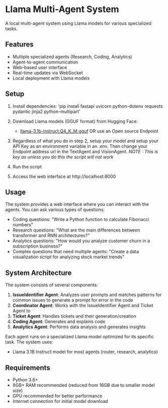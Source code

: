 # Llama Multi-Agent System

A local multi-agent system using Llama models for various specialized tasks.

## Features

- Multiple specialized agents (Research, Coding, Analytics)
- Agent-to-agent communication
- Web-based user interface
- Real-time updates via WebSocket
- Local deployment with Llama models

## Setup

1. Install dependencies:
'pip install fastapi uvicorn python-dotenv requests pydantic jinja2 python-multipart'


2. Download Llama models (GGUF format) from Hugging Face:
   - [llama-3.1b-instruct.Q4_K_M.gguf](https://huggingface.co/TheBloke/Llama-3.1B-Instruct-GGUF/resolve/main/llama-3.1b-instruct.Q4_K_M.gguf)
OR use an Open source Endpoint

3. Regardless of what you do in step 2, setup your model and setup your API Key as an environment variable in an .env. Then change your Endpoint address url in the TextAgent and VisionAgent. *NOTE : This is key as unless you do this the script will not work*

4. Run the script

5. Access the web interface at http://localhost:8000

## Usage

The system provides a web interface where you can interact with the agents. You can ask various types of questions:

- Coding questions: "Write a Python function to calculate Fibonacci numbers"
- Research questions: "What are the main differences between transformer and RNN architectures?"
- Analytics questions: "How would you analyze customer churn in a subscription business?"
- Complex questions that need multiple agents: "Create a data visualization script for analyzing stock market trends"

## System Architecture

The system consists of several components:

1. **IssueIdentifier Agent**: Analyzes user prompts and matches patterns for common issues to generate a prompt for error in the code
2. **Coordinator Agent**: Works with the IssueIdentifier Agent and Ticket Agent to 
3. **Ticket Agent**: Handles tickets and their generation/creation
4. **Coding Agent**: Generates and explains code
5. **Analytics Agent**: Performs data analysis and generates insights

Each agent runs on a specialized Llama model optimized for its specific task. The system uses:
- Llama 3.1B Instruct model for most agents (router, research, analytics)

## Requirements

- Python 3.8+
- 8GB+ RAM recommended (reduced from 16GB due to smaller model size)
- GPU recommended for better performance
- Internet connection for initial model download 
